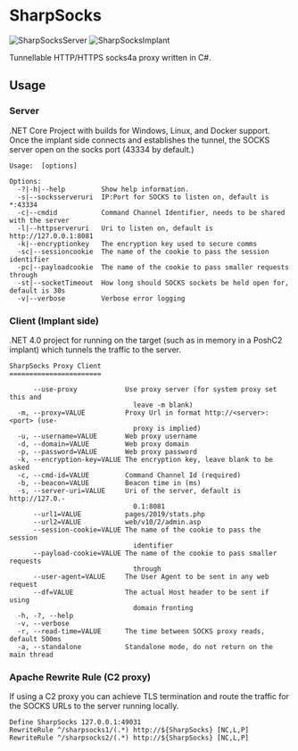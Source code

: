 # SharpSocks

![SharpSocksServer](https://github.com/nettitude/SharpSocks/actions/workflows/sharpsocks-server.yml/badge.svg)
![SharpSocksImplant](https://github.com/nettitude/SharpSocks/actions/workflows/sharpsocks-implant.yml/badge.svg)

Tunnellable HTTP/HTTPS socks4a proxy written in C#.

## Usage

### Server

.NET Core Project with builds for Windows, Linux, and Docker support.
Once the implant side connects and establishes the tunnel, the SOCKS server open on the socks port (43334 by default.)

```
Usage:  [options]

Options:
  -?|-h|--help         Show help information.
  -s|--socksserveruri  IP:Port for SOCKS to listen on, default is *:43334
  -c|--cmdid           Command Channel Identifier, needs to be shared with the server
  -l|--httpserveruri   Uri to listen on, default is http://127.0.0.1:8081
  -k|--encryptionkey   The encryption key used to secure comms
  -sc|--sessioncookie  The name of the cookie to pass the session identifier
  -pc|--payloadcookie  The name of the cookie to pass smaller requests through
  -st|--socketTimeout  How long should SOCKS sockets be held open for, default is 30s
  -v|--verbose         Verbose error logging
```

### Client (Implant side)

.NET 4.0 project for running on the target (such as in memory in a PoshC2 implant) which tunnels the traffic to the server.

```
SharpSocks Proxy Client
=======================

      --use-proxy            Use proxy server (for system proxy set this and
                               leave -m blank)
  -m, --proxy=VALUE          Proxy Url in format http://<server>:<port> (use-
                               proxy is implied)
  -u, --username=VALUE       Web proxy username
  -d, --domain=VALUE         Web proxy domain
  -p, --password=VALUE       Web proxy password
  -k, --encryption-key=VALUE The encryption key, leave blank to be asked
  -c, --cmd-id=VALUE         Command Channel Id (required)
  -b, --beacon=VALUE         Beacon time in (ms)
  -s, --server-uri=VALUE     Uri of the server, default is http://127.0.-
                               0.1:8081
      --url1=VALUE           pages/2019/stats.php
      --url2=VALUE           web/v10/2/admin.asp
      --session-cookie=VALUE The name of the cookie to pass the session
                               identifier
      --payload-cookie=VALUE The name of the cookie to pass smaller requests
                               through
      --user-agent=VALUE     The User Agent to be sent in any web request
      --df=VALUE             The actual Host header to be sent if using
                               domain fronting
  -h, -?, --help
  -v, --verbose
  -r, --read-time=VALUE      The time between SOCKS proxy reads, default 500ms
  -a, --standalone           Standalone mode, do not return on the main thread
```

### Apache Rewrite Rule (C2 proxy)

If using a C2 proxy you can achieve TLS termination and route the traffic for the SOCKS URLs to the server running locally.
```
Define SharpSocks 127.0.0.1:49031
RewriteRule ^/sharpsocks1/(.*) http://${SharpSocks} [NC,L,P]
RewriteRule ^/sharpsocks2/(.*) http://${SharpSocks} [NC,L,P]
```
